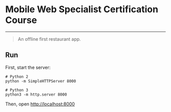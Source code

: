 # Mobile Web Specialist Certification Course
---

> An offline first restaurant app.

## Run

First, start the server:

```shell
# Python 2
python -m SimpleHTTPServer 8000

# Python 3
python3 -m http.server 8000
```

Then, open [http://localhost:8000](http://localhost:8000/)

